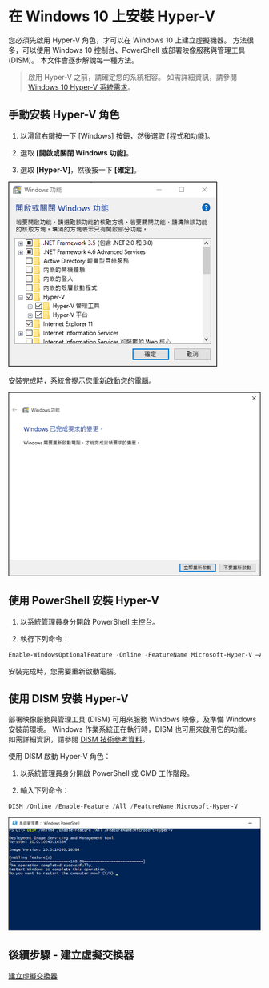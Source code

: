 # 在 Windows 10 上安裝 Hyper-V

您必須先啟用 Hyper-V 角色，才可以在 Windows 10 上建立虛擬機器。 方法很多，可以使用 Windows 10 控制台、PowerShell 或部署映像服務與管理工具 (DISM)。 本文件會逐步解說每一種方法。

> 啟用 Hyper-V 之前，請確定您的系統相容。 如需詳細資訊，請參閱 [Windows 10 Hyper-V 系統需求](https://msdn.microsoft.com/virtualization/hyperv_on_windows/quick_start/walkthrough_compatibility)。

## 手動安裝 Hyper-V 角色

1. 以滑鼠右鍵按一下 [Windows] 按鈕，然後選取 [程式和功能]。

2. 選取 **[開啟或關閉 Windows 功能]**。

3. 選取 **[Hyper-V]**，然後按一下 **[確定]**。

![](media/enable_role_upd.png)

安裝完成時，系統會提示您重新啟動您的電腦。

![](media/restart_upd.png)

## 使用 PowerShell 安裝 Hyper-V

1. 以系統管理員身分開啟 PowerShell 主控台。

2. 執行下列命令：

```powershell
Enable-WindowsOptionalFeature -Online -FeatureName Microsoft-Hyper-V –All
```
安裝完成時，您需要重新啟動電腦。

## 使用 DISM 安裝 Hyper-V

部署映像服務與管理工具 (DISM) 可用來服務 Windows 映像，及準備 Windows 安裝前環境。 Windows 作業系統正在執行時，DISM 也可用來啟用它的功能。 如需詳細資訊，請參閱 [DISM 技術參考資料](https://technet.microsoft.com/en-us/library/hh824821.aspx)。

使用 DISM 啟動 Hyper-V 角色：

1. 以系統管理員身分開啟 PowerShell 或 CMD 工作階段。

2. 輸入下列命令：

```powershell
DISM /Online /Enable-Feature /All /FeatureName:Microsoft-Hyper-V
```
![](media/dism_upd.png)


## 後續步驟 - 建立虛擬交換器

[建立虛擬交換器](walkthrough_virtual_switch.md)



